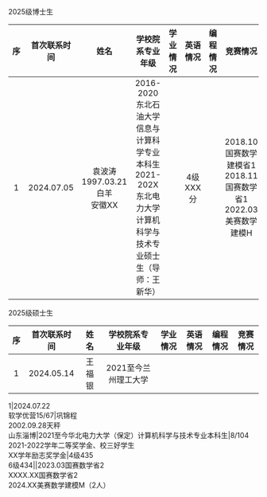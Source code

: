 2025级博士生

序|首次联系时间|姓名|学校院系专业年级|学业情况|英语情况|编程情况|竞赛情况
:-:|:-:|:-:|:-:|:-:|:-:|:-:|:-:
1|2024.07.05|袁波涛<BR>1997.03.21白羊<BR>安徽XX|2016-2020东北石油大学信息与计算科学专业本科生<BR>2021-202X东北电力大学计算机科学与技术专业硕士生（导师：王新华）||4级XXX分||2018.10国赛数学建模省1<BR>2018.11国赛数学省1<BR>2022.03美赛数学建模H

2025级硕士生

序|首次联系时间|姓名|学校院系专业年级|学业情况|英语情况|编程情况|竞赛情况
:-:|:-:|:-:|:-:|:-:|:-:|:-:|:-:
1|2024.05.14|王福银|2021至今兰州理工大学

1|2024.07.22<BR>软学优营15/67|巩锦程<BR>2002.09.28天秤<BR>山东淄博|2021至今华北电力大学（保定）计算机科学与技术专业本科生|8/104<BR>2021-2022学年二等奖学金、校三好学生<BR>XX学年励志奖学金|4级435<BR>6级434||2023.03国赛数学省2<BR>XXXX.XX国赛数学省2<BR>2024.XX美赛数学建模M（2人）

